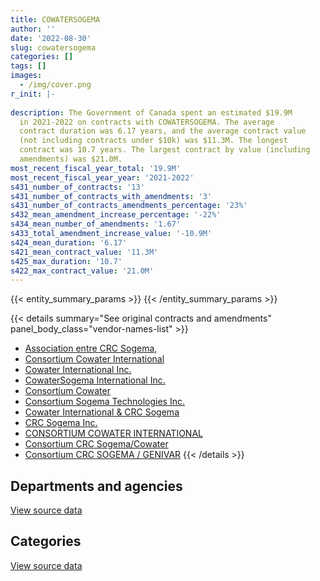 ```yaml
---
title: COWATERSOGEMA
author: ''
date: '2022-08-30'
slug: cowatersogema
categories: []
tags: []
images:
  - /img/cover.png
r_init: |-
  
description: The Government of Canada spent an estimated $19.9M
  in 2021-2022 on contracts with COWATERSOGEMA. The average
  contract duration was 6.17 years, and the average contract value
  (not including contracts under $10k) was $11.3M. The longest
  contract was 10.7 years. The largest contract by value (including
  amendments) was $21.0M.
most_recent_fiscal_year_total: '19.9M'
most_recent_fiscal_year_year: '2021-2022'
s431_number_of_contracts: '13'
s431_number_of_contracts_with_amendments: '3'
s431_number_of_contracts_amendments_percentage: '23%'
s432_mean_amendment_increase_percentage: '-22%'
s434_mean_number_of_amendments: '1.67'
s433_total_amendment_increase_value: '-10.9M'
s424_mean_duration: '6.17'
s421_mean_contract_value: '11.3M'
s425_max_duration: '10.7'
s422_max_contract_value: '21.0M'
---
```


<script src="/rmarkdown-libs/htmlwidgets/htmlwidgets.js"></script>
<link href="/rmarkdown-libs/datatables-css/datatables-crosstalk.css" rel="stylesheet" />
<script src="/rmarkdown-libs/datatables-binding/datatables.js"></script>
<script src="/rmarkdown-libs/jquery/jquery-3.6.0.min.js"></script>
<link href="/rmarkdown-libs/dt-core-bootstrap/css/dataTables.bootstrap.min.css" rel="stylesheet" />
<link href="/rmarkdown-libs/dt-core-bootstrap/css/dataTables.bootstrap.extra.css" rel="stylesheet" />
<script src="/rmarkdown-libs/dt-core-bootstrap/js/jquery.dataTables.min.js"></script>
<script src="/rmarkdown-libs/dt-core-bootstrap/js/dataTables.bootstrap.min.js"></script>
<link href="/rmarkdown-libs/crosstalk/css/crosstalk.min.css" rel="stylesheet" />
<script src="/rmarkdown-libs/crosstalk/js/crosstalk.min.js"></script>
<script src="/rmarkdown-libs/htmlwidgets/htmlwidgets.js"></script>
<link href="/rmarkdown-libs/datatables-css/datatables-crosstalk.css" rel="stylesheet" />
<script src="/rmarkdown-libs/datatables-binding/datatables.js"></script>
<script src="/rmarkdown-libs/jquery/jquery-3.6.0.min.js"></script>
<link href="/rmarkdown-libs/dt-core-bootstrap/css/dataTables.bootstrap.min.css" rel="stylesheet" />
<link href="/rmarkdown-libs/dt-core-bootstrap/css/dataTables.bootstrap.extra.css" rel="stylesheet" />
<script src="/rmarkdown-libs/dt-core-bootstrap/js/jquery.dataTables.min.js"></script>
<script src="/rmarkdown-libs/dt-core-bootstrap/js/dataTables.bootstrap.min.js"></script>
<link href="/rmarkdown-libs/crosstalk/css/crosstalk.min.css" rel="stylesheet" />
<script src="/rmarkdown-libs/crosstalk/js/crosstalk.min.js"></script>

{{< entity_summary_params >}}
{{< /entity_summary_params >}}

{{< details summary="See original contracts and amendments" panel_body_class="vendor-names-list" >}}
- [Association entre CRC Sogema,](https://search.open.canada.ca/en/ct/?sort=contract_value_f%20desc&page=1&search_text=%22Association%20entre%20CRC%20Sogema%2c%22)
- [Consortium Cowater International](https://search.open.canada.ca/en/ct/?sort=contract_value_f%20desc&page=1&search_text=%22Consortium%20Cowater%20International%22)
- [Cowater International Inc.](https://search.open.canada.ca/en/ct/?sort=contract_value_f%20desc&page=1&search_text=%22Cowater%20International%20Inc.%22)
- [CowaterSogema International Inc.](https://search.open.canada.ca/en/ct/?sort=contract_value_f%20desc&page=1&search_text=%22CowaterSogema%20International%20Inc.%22)
- [Consortium Cowater](https://search.open.canada.ca/en/ct/?sort=contract_value_f%20desc&page=1&search_text=%22Consortium%20Cowater%22)
- [Consortium Sogema Technologies Inc.](https://search.open.canada.ca/en/ct/?sort=contract_value_f%20desc&page=1&search_text=%22Consortium%20Sogema%20Technologies%20Inc.%22)
- [Cowater International & CRC Sogema](https://search.open.canada.ca/en/ct/?sort=contract_value_f%20desc&page=1&search_text=%22Cowater%20International%20%26%20CRC%20Sogema%22)
- [CRC Sogema Inc.](https://search.open.canada.ca/en/ct/?sort=contract_value_f%20desc&page=1&search_text=%22CRC%20Sogema%20Inc.%22)
- [CONSORTIUM COWATER INTERNATIONAL](https://search.open.canada.ca/en/ct/?sort=contract_value_f%20desc&page=1&search_text=%22CONSORTIUM%20COWATER%20INTERNATIONAL%22)
- [Consortium CRC Sogema/Cowater](https://search.open.canada.ca/en/ct/?sort=contract_value_f%20desc&page=1&search_text=%22Consortium%20CRC%20Sogema%2fCowater%22)
- [Consortium CRC SOGEMA / GENIVAR](https://search.open.canada.ca/en/ct/?sort=contract_value_f%20desc&page=1&search_text=%22Consortium%20CRC%20SOGEMA%20%2f%20GENIVAR%22)
{{< /details >}}

## Departments and agencies

<div id="htmlwidget-1" style="width:100%;height:auto;" class="datatables html-widget"></div>
<script type="application/json" data-for="htmlwidget-1">{"x":{"style":"bootstrap","filter":"none","vertical":false,"data":[["<a href=\"/departments/dfatd-maecd/\">Global Affairs Canada<\/a>"],[15648211.7],[17796074.78],[18268331.95],[19948621.83]],"container":"<table class=\"table table-striped table-hover row-border order-column display\">\n  <thead>\n    <tr>\n      <th>Department<\/th>\n      <th>2018-2019<\/th>\n      <th>2019-2020<\/th>\n      <th>2020-2021<\/th>\n      <th>2021-2022<\/th>\n    <\/tr>\n  <\/thead>\n<\/table>","options":{"order":[[4,"desc"]],"pageLength":10,"autoWidth":true,"columnDefs":[{"targets":1,"render":"function(data, type, row, meta) {\n    return type !== 'display' ? data : DTWidget.formatCurrency(data, \"$\", 2, 3, \",\", \".\", true, null);\n  }"},{"targets":2,"render":"function(data, type, row, meta) {\n    return type !== 'display' ? data : DTWidget.formatCurrency(data, \"$\", 2, 3, \",\", \".\", true, null);\n  }"},{"targets":3,"render":"function(data, type, row, meta) {\n    return type !== 'display' ? data : DTWidget.formatCurrency(data, \"$\", 2, 3, \",\", \".\", true, null);\n  }"},{"targets":4,"render":"function(data, type, row, meta) {\n    return type !== 'display' ? data : DTWidget.formatCurrency(data, \"$\", 2, 3, \",\", \".\", true, null);\n  }"},{"width":"16%","targets":[1,2,3,4]},{"className":"dt-right","targets":[1,2,3,4]}],"orderClasses":false}},"evals":["options.columnDefs.0.render","options.columnDefs.1.render","options.columnDefs.2.render","options.columnDefs.3.render"],"jsHooks":[]}</script>
<p class="text-right">
<a href="https://github.com/GoC-Spending/contracts-data/tree/main/data/out/vendors/cowatersogema/summary_by_fiscal_year_by_department.csv" class="source-data-link btn btn-link">View source data</a>
</p>

## Categories

<div id="htmlwidget-2" style="width:100%;height:auto;" class="datatables html-widget"></div>
<script type="application/json" data-for="htmlwidget-2">{"x":{"style":"bootstrap","filter":"none","vertical":false,"data":[["<a href=\"/categories/other/\">(Other)<\/a>","<a href=\"/categories/professional_services/\">Professional services<\/a>"],[6157371.09,9490840.61],[6676448.23,11119626.55],[6658206.57,11610125.38],[6658206.57,13290415.27]],"container":"<table class=\"table table-striped table-hover row-border order-column display\">\n  <thead>\n    <tr>\n      <th>Category<\/th>\n      <th>2018-2019<\/th>\n      <th>2019-2020<\/th>\n      <th>2020-2021<\/th>\n      <th>2021-2022<\/th>\n    <\/tr>\n  <\/thead>\n<\/table>","options":{"order":[[4,"desc"]],"dom":"t","pageLength":30,"autoWidth":true,"columnDefs":[{"targets":1,"render":"function(data, type, row, meta) {\n    return type !== 'display' ? data : DTWidget.formatCurrency(data, \"$\", 2, 3, \",\", \".\", true, null);\n  }"},{"targets":2,"render":"function(data, type, row, meta) {\n    return type !== 'display' ? data : DTWidget.formatCurrency(data, \"$\", 2, 3, \",\", \".\", true, null);\n  }"},{"targets":3,"render":"function(data, type, row, meta) {\n    return type !== 'display' ? data : DTWidget.formatCurrency(data, \"$\", 2, 3, \",\", \".\", true, null);\n  }"},{"targets":4,"render":"function(data, type, row, meta) {\n    return type !== 'display' ? data : DTWidget.formatCurrency(data, \"$\", 2, 3, \",\", \".\", true, null);\n  }"},{"width":"16%","targets":[1,2,3,4]},{"className":"dt-right","targets":[1,2,3,4]}],"orderClasses":false,"lengthMenu":[10,25,30,50,100]}},"evals":["options.columnDefs.0.render","options.columnDefs.1.render","options.columnDefs.2.render","options.columnDefs.3.render"],"jsHooks":[]}</script>
<p class="text-right">
<a href="https://github.com/GoC-Spending/contracts-data/tree/main/data/out/vendors/cowatersogema/summary_by_fiscal_year_by_category.csv" class="source-data-link btn btn-link">View source data</a>
</p>

